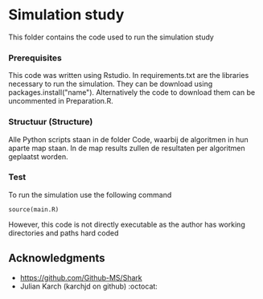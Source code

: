 # Simulation study

This folder contains the code used to run the simulation study


### Prerequisites

This code was written using Rstudio.
In requirements.txt are the libraries necessary to run the simulation.
They can be download using packages.install("name").
Alternatively the code to download them can be uncommented in Preparation.R.

### Structuur (Structure)

Alle Python scripts staan in de folder Code, waarbij de algoritmen in hun aparte map staan. In de map results zullen de resultaten per algoritmen geplaatst worden.

### Test

To run the simulation use the following command

```
source(main.R)
```

However, this code is not directly executable as the author has working directories and paths hard coded  

## Acknowledgments

* https://github.com/Github-MS/Shark
* Julian Karch (karchjd on github) :octocat:
